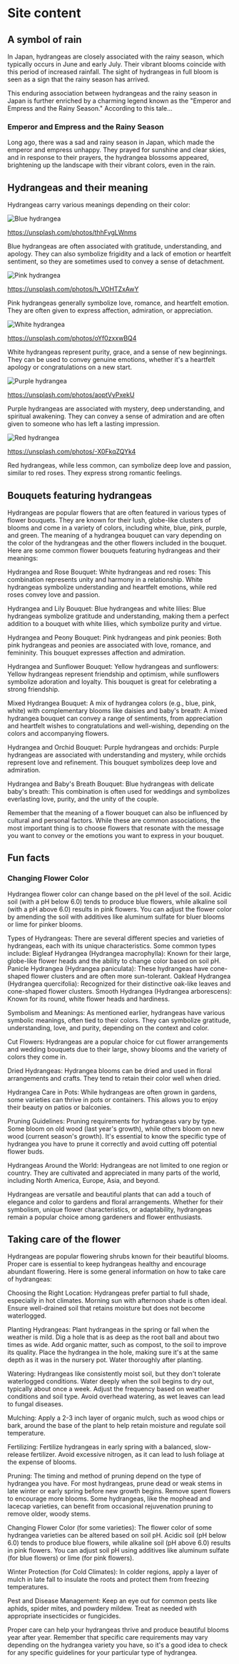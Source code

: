 # Site content

## A symbol of rain

In Japan, hydrangeas are closely associated with the rainy season, which typically occurs in June and early July. Their vibrant blooms coincide with this period of increased rainfall. The sight of hydrangeas in full bloom is seen as a sign that the rainy season has arrived.

This enduring association between hydrangeas and the rainy season in Japan is further enriched by a charming legend known as the "Emperor and Empress and the Rainy Season." According to this tale...

### Emperor and Empress and the Rainy Season

Long ago, there was a sad and rainy season in Japan, which made the emperor and empress unhappy. They prayed for sunshine and clear skies, and in response to their prayers, the hydrangea blossoms appeared, brightening up the landscape with their vibrant colors, even in the rain.

## Hydrangeas and their meaning

Hydrangeas carry various meanings depending on their color:

![Blue hydrangea](https://images.unsplash.com/photo-1502875035-de03e23b248e?ixlib=rb-4.0.3&ixid=M3wxMjA3fDB8MHxwaG90by1wYWdlfHx8fGVufDB8fHx8fA%3D%3D&auto=format)

https://unsplash.com/photos/thhFvgLWnms

Blue hydrangeas are often associated with gratitude, understanding, and apology. They can also symbolize frigidity and a lack of emotion or heartfelt sentiment, so they are sometimes used to convey a sense of detachment.

![Pink hydrangea](https://images.unsplash.com/photo-1681017972670-6ce7a314ad18?ixlib=rb-4.0.3&ixid=M3wxMjA3fDB8MHxwaG90by1wYWdlfHx8fGVufDB8fHx8fA%3D%3D&auto=format)

https://unsplash.com/photos/h_VOHTZxAwY

Pink hydrangeas generally symbolize love, romance, and heartfelt emotion. They are often given to express affection, admiration, or appreciation.

![White hydrangea](https://images.unsplash.com/photo-1675892297005-912790f1df63?ixlib=rb-4.0.3&ixid=M3wxMjA3fDB8MHxwaG90by1wYWdlfHx8fGVufDB8fHx8fA%3D%3D&auto=format)

https://unsplash.com/photos/oYf0zxxwBQ4

White hydrangeas represent purity, grace, and a sense of new beginnings. They can be used to convey genuine emotions, whether it's a heartfelt apology or congratulations on a new start.

![Purple hydrangea](https://images.unsplash.com/photo-1531530753668-ddabb703b525?ixlib=rb-4.0.3&ixid=M3wxMjA3fDB8MHxwaG90by1wYWdlfHx8fGVufDB8fHx8fA%3D%3D&auto=format&fit=crop&w=2948&q=80)

https://unsplash.com/photos/aoptVyPxekU

Purple hydrangeas are associated with mystery, deep understanding, and spiritual awakening. They can convey a sense of admiration and are often given to someone who has left a lasting impression.

![Red hydrangea](https://images.unsplash.com/photo-1652359842400-f9452c8e7c49?ixlib=rb-4.0.3&ixid=M3wxMjA3fDB8MHxwaG90by1wYWdlfHx8fGVufDB8fHx8fA%3D%3D&auto=format&fit=crop&w=2940&q=80)

https://unsplash.com/photos/-X0FkqZQYk4

Red hydrangeas, while less common, can symbolize deep love and passion, similar to red roses. They express strong romantic feelings.

## Bouquets featuring hydrangeas

Hydrangeas are popular flowers that are often featured in various types of flower bouquets. They are known for their lush, globe-like clusters of blooms and come in a variety of colors, including white, blue, pink, purple, and green. The meaning of a hydrangea bouquet can vary depending on the color of the hydrangeas and the other flowers included in the bouquet. Here are some common flower bouquets featuring hydrangeas and their meanings:

Hydrangea and Rose Bouquet:
White hydrangeas and red roses: This combination represents unity and harmony in a relationship. White hydrangeas symbolize understanding and heartfelt emotions, while red roses convey love and passion.

Hydrangea and Lily Bouquet:
Blue hydrangeas and white lilies: Blue hydrangeas symbolize gratitude and understanding, making them a perfect addition to a bouquet with white lilies, which symbolize purity and virtue.

Hydrangea and Peony Bouquet:
Pink hydrangeas and pink peonies: Both pink hydrangeas and peonies are associated with love, romance, and femininity. This bouquet expresses affection and admiration.

Hydrangea and Sunflower Bouquet:
Yellow hydrangeas and sunflowers: Yellow hydrangeas represent friendship and optimism, while sunflowers symbolize adoration and loyalty. This bouquet is great for celebrating a strong friendship.

Mixed Hydrangea Bouquet:
A mix of hydrangea colors (e.g., blue, pink, white) with complementary blooms like daisies and baby's breath: A mixed hydrangea bouquet can convey a range of sentiments, from appreciation and heartfelt wishes to congratulations and well-wishing, depending on the colors and accompanying flowers.

Hydrangea and Orchid Bouquet:
Purple hydrangeas and orchids: Purple hydrangeas are associated with understanding and mystery, while orchids represent love and refinement. This bouquet symbolizes deep love and admiration.

Hydrangea and Baby's Breath Bouquet:
Blue hydrangeas with delicate baby's breath: This combination is often used for weddings and symbolizes everlasting love, purity, and the unity of the couple.

Remember that the meaning of a flower bouquet can also be influenced by cultural and personal factors. While these are common associations, the most important thing is to choose flowers that resonate with the message you want to convey or the emotions you want to express in your bouquet.

## Fun facts

### Changing Flower Color

Hydrangea flower color can change based on the pH level of the soil. Acidic soil (with a pH below 6.0) tends to produce blue flowers, while alkaline soil (with a pH above 6.0) results in pink flowers. You can adjust the flower color by amending the soil with additives like aluminum sulfate for bluer blooms or lime for pinker blooms.

Types of Hydrangeas: There are several different species and varieties of hydrangeas, each with its unique characteristics. Some common types include:
Bigleaf Hydrangea (Hydrangea macrophylla): Known for their large, globe-like flower heads and the ability to change color based on soil pH.
Panicle Hydrangea (Hydrangea paniculata): These hydrangeas have cone-shaped flower clusters and are often more sun-tolerant.
Oakleaf Hydrangea (Hydrangea quercifolia): Recognized for their distinctive oak-like leaves and cone-shaped flower clusters.
Smooth Hydrangea (Hydrangea arborescens): Known for its round, white flower heads and hardiness.

Symbolism and Meanings: As mentioned earlier, hydrangeas have various symbolic meanings, often tied to their colors. They can symbolize gratitude, understanding, love, and purity, depending on the context and color.

Cut Flowers: Hydrangeas are a popular choice for cut flower arrangements and wedding bouquets due to their large, showy blooms and the variety of colors they come in.

Dried Hydrangeas: Hydrangea blooms can be dried and used in floral arrangements and crafts. They tend to retain their color well when dried.

Hydrangea Care in Pots: While hydrangeas are often grown in gardens, some varieties can thrive in pots or containers. This allows you to enjoy their beauty on patios or balconies.

Pruning Guidelines: Pruning requirements for hydrangeas vary by type. Some bloom on old wood (last year's growth), while others bloom on new wood (current season's growth). It's essential to know the specific type of hydrangea you have to prune it correctly and avoid cutting off potential flower buds.

Hydrangeas Around the World: Hydrangeas are not limited to one region or country. They are cultivated and appreciated in many parts of the world, including North America, Europe, Asia, and beyond.

Hydrangeas are versatile and beautiful plants that can add a touch of elegance and color to gardens and floral arrangements. Whether for their symbolism, unique flower characteristics, or adaptability, hydrangeas remain a popular choice among gardeners and flower enthusiasts.


## Taking care of the flower

Hydrangeas are popular flowering shrubs known for their beautiful blooms. Proper care is essential to keep hydrangeas healthy and encourage abundant flowering. Here is some general information on how to take care of hydrangeas:

Choosing the Right Location:
Hydrangeas prefer partial to full shade, especially in hot climates. Morning sun with afternoon shade is often ideal.
Ensure well-drained soil that retains moisture but does not become waterlogged.

Planting Hydrangeas:
Plant hydrangeas in the spring or fall when the weather is mild.
Dig a hole that is as deep as the root ball and about two times as wide.
Add organic matter, such as compost, to the soil to improve its quality.
Place the hydrangea in the hole, making sure it's at the same depth as it was in the nursery pot.
Water thoroughly after planting.

Watering:
Hydrangeas like consistently moist soil, but they don't tolerate waterlogged conditions.
Water deeply when the soil begins to dry out, typically about once a week. Adjust the frequency based on weather conditions and soil type.
Avoid overhead watering, as wet leaves can lead to fungal diseases.

Mulching:
Apply a 2-3 inch layer of organic mulch, such as wood chips or bark, around the base of the plant to help retain moisture and regulate soil temperature.

Fertilizing:
Fertilize hydrangeas in early spring with a balanced, slow-release fertilizer.
Avoid excessive nitrogen, as it can lead to lush foliage at the expense of blooms.

Pruning:
The timing and method of pruning depend on the type of hydrangea you have.
For most hydrangeas, prune dead or weak stems in late winter or early spring before new growth begins.
Remove spent flowers to encourage more blooms.
Some hydrangeas, like the mophead and lacecap varieties, can benefit from occasional rejuvenation pruning to remove older, woody stems.

Changing Flower Color (for some varieties):
The flower color of some hydrangea varieties can be altered based on soil pH.
Acidic soil (pH below 6.0) tends to produce blue flowers, while alkaline soil (pH above 6.0) results in pink flowers.
You can adjust soil pH using additives like aluminum sulfate (for blue flowers) or lime (for pink flowers).

Winter Protection (for Cold Climates):
In colder regions, apply a layer of mulch in late fall to insulate the roots and protect them from freezing temperatures.

Pest and Disease Management:
Keep an eye out for common pests like aphids, spider mites, and powdery mildew. Treat as needed with appropriate insecticides or fungicides.

Proper care can help your hydrangeas thrive and produce beautiful blooms year after year. Remember that specific care requirements may vary depending on the hydrangea variety you have, so it's a good idea to check for any specific guidelines for your particular type of hydrangea.

